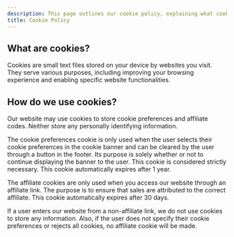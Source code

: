 ```yaml
---
description: This page outlines our cookie policy, explaining what cookies are, how we use them, and how you can manage your cookie preferences.
title: Cookie Policy
---
```


## What are cookies?

Cookies are small text files stored on your device by websites you visit. They serve various purposes, including improving your browsing experience and enabling specific website functionalities.

## How do we use cookies?

Our website may use cookies to store cookie preferences and affiliate codes. Neither store any personally identifying information.

The cookie preferences cookie is only used when the user selects their cookie preferences in the cookie banner and can be cleared by the user through a button in the footer. Its purpose is solely whether or not to continue displaying the banner to the user. This cookie is considered strictly necessary. This cookie automatically expires after 1 year.

The affiliate cookies are only used when you access our website through an affiliate link. The purpose is to ensure that sales are attributed to the correct affiliate. This cookie automatically expires after 30 days.

If a user enters our website from a non-affiliate link, we do not use cookies to store any information. Also, if the user does not specify their cookie preferences or rejects all cookies, no affiliate cookie will be made.
